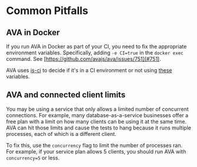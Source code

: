 # Common Pitfalls

## AVA in Docker

If you run AVA in Docker as part of your CI, you need to fix the appropriate environment variables. Specifically, adding `-e CI=true` in the `docker exec` command. See [https://github.com/avajs/ava/issues/751](#751).

AVA uses [is-ci](https://github.com/watson/is-ci) to decide if it's in a CI environment or not using [these](https://github.com/watson/is-ci/blob/master/index.js) variables.

## AVA and connected client limits

You may be using a service that only allows a limited number of concurrent connections. For example, many database-as-a-service businesses offer a free plan with a limit on how many clients can be using it at the same time. AVA can hit those limits and cause the tests to hang because it runs multiple processes, each of which is a different client.

To fix this, use the `concurrency` flag to limit the number of processes ran. For example, if your service plan allows 5 clients, you should run AVA with `concurrency=5` or less.
